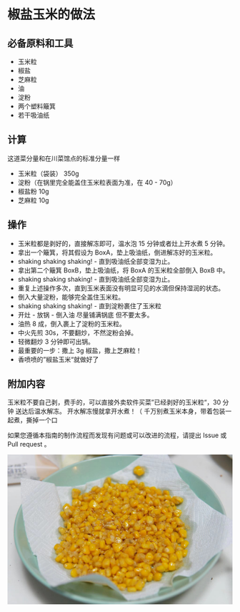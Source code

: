 # 椒盐玉米的做法

## 必备原料和工具

- 玉米粒
- 椒盐
- 芝麻粒
- 油
- 淀粉
- 两个塑料簸箕
- 若干吸油纸

## 计算

这道菜分量和在川菜馆点的标准分量一样

- 玉米粒（袋装） 350g
- 淀粉（在锅里完全能盖住玉米粒表面为准，在 40 - 70g）
- 椒盐粉 10g
- 芝麻粒 10g

## 操作

- 玉米粒都是剥好的，直接解冻即可，温水泡 15 分钟或者灶上开水煮 5 分钟。
- 拿出一个簸箕，将其假设为 BoxA，垫上吸油纸，倒进解冻好的玉米粒。
- shaking shaking shaking! - 直到吸油纸全部变湿为止。
- 拿出第二个簸箕 BoxB，垫上吸油纸，将 BoxA 的玉米粒全部倒入 BoxB 中。
- shaking shaking shaking! - 直到吸油纸全部变湿为止。
- 重复上述操作多次，直到玉米表面没有明显可见的水滴但保持湿润的状态。
- 倒入大量淀粉，能够完全盖住玉米粒。
- shaking shaking shaking! - 直到淀粉裹住了玉米粒
- 开灶 - 放锅 - 倒入油 尽量铺满锅底 但不要太多。
- 油热 8 成，倒入裹上了淀粉的玉米粒。
- 中火先煎 30s，不要翻炒，不然淀粉会掉。
- 轻微翻炒 3 分钟即可出锅。
- 最重要的一步：撒上 3g 椒盐，撒上芝麻粒！
- 香喷喷的”椒盐玉米“就做好了

## 附加内容

玉米粒不要自己剥，费手的，可以直接外卖软件买菜”已经剥好的玉米粒“，30 分钟 送达后温水解冻。
开水解冻慢就拿开水煮！（ 千万别煮玉米本身，带着包装一起煮，撕掉一个口

如果您遵循本指南的制作流程而发现有问题或可以改进的流程，请提出 Issue 或 Pull request 。

![椒盐玉米](椒盐玉米/椒盐玉米.jpeg)
